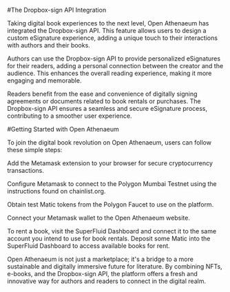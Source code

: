 #The Dropbox-sign API Integration

Taking digital book experiences to the next level, Open Athenaeum has integrated the Dropbox-sign API. This feature allows users to design a custom eSignature experience, adding a unique touch to their interactions with authors and their books.

Authors can use the Dropbox-sign API to provide personalized eSignatures for their readers, adding a personal connection between the creator and the audience. This enhances the overall reading experience, making it more engaging and memorable.

Readers benefit from the ease and convenience of digitally signing agreements or documents related to book rentals or purchases. The Dropbox-sign API ensures a seamless and secure eSignature process, contributing to a smoother user experience.

#Getting Started with Open Athenaeum

To join the digital book revolution on Open Athenaeum, users can follow these simple steps:

Add the Metamask extension to your browser for secure cryptocurrency transactions.

Configure Metamask to connect to the Polygon Mumbai Testnet using the instructions found on chainlist.org.

Obtain test Matic tokens from the Polygon Faucet to use on the platform.

Connect your Metamask wallet to the Open Athenaeum website.

To rent a book, visit the SuperFluid Dashboard and connect it to the same account you intend to use for book rentals. Deposit some Matic into the SuperFluid Dashboard to access available books for rent.

Open Athenaeum is not just a marketplace; it's a bridge to a more sustainable and digitally immersive future for literature. By combining NFTs, e-books, and the Dropbox-sign API, the platform offers a fresh and innovative way for authors and readers to connect in the digital realm.
